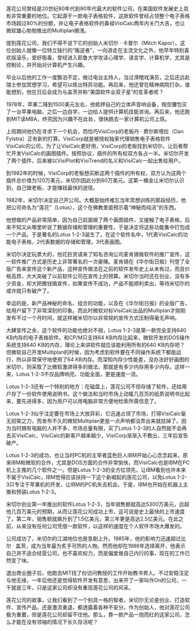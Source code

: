 莲花公司曾经是20世纪80年代到90年代最大的软件公司，在美国软件发展史上具有非常重要的地位。它起源于一款电子表格软件，这款软件曾经占领整个电子表格市场超过80%的份额，并让电子表格软件的鼻祖VisiCalc两年内关门大吉，也让微软雄心勃勃推出的Multiplan搁浅。

提到莲花公司，我们不得不说下它的创始人米切尔 · 卡普尔（Mitch Kapor）。这位创始人就像一位特立独行的“叛逆者”，一向游走在主流文化之外，他早年特别喜欢摇滚乐，爱好吸毒，曾经进入耶鲁大学攻读心理学、语言学、计算机学，尤其是控制论，并开始对计算机产生兴趣。

毕业以后他的工作一度飘泊不定，做过电台主持人，当过滑稽戏演员，之后还远赴瑞士参加冥想学习，希望可以练出特异功能。再后来，他还曾在精神病院打杂。谁能想到，他在日后会成为与盖茨并称“美国软件业双子星”的变革者呢？

1978年，苹果二降到1500美元左右，他抵押自己的立体声音响设备，掏空腰包买了一台苹果电脑，之后一边自学，一边给人提供计算机技能咨询。再后来，他还跑到MIT读MBA，终究因为兴趣不在此处，很快跑去一家计算机公司上班。

上班期间他仍在寻求下一个机会，而恰巧VisiCorp的老板丹 · 费尔斯塔拉（Dan Fylstra）正有新的打算。VisiCorp就是被授权独家代理销售电子表格软件VisiCalc的公司，为了让VisiCalc更好用，VisiCorp的老板找到米切尔，让后者帮忙开发VisiCalc的画图插件。按照协议，插件的所有权双方各占一半。米切尔开发了两个插件，后来被以VisiPlot和VisiTrend的名义和VisiCalc一起出售给用户。

到1982年的时候，VisiCorp的老板想买断这两个插件的所有权，双方认为这两个插件总价值为120万美元，米切尔因此分到60万美元。这第一桶金让米切尔认识到，自己做老板，才是赚钱最快的途径。

1982年，米切尔决定自己开公司。大概是始终难忘当年冥想训练的那段经历，他把公司命名为“莲花”（Lotus），这个在佛教里面预示着“神秘而纯洁”的东西。

他想做的产品非常简单，因为自己前面做了两个画图插件，又接触了电子表格，后来不知又从哪里听说了数据存储和管理的重要性，于是决定将这些功能集中打包成一个产品，于是著名的Lotus 1-2-3诞生了。在这个软件名中，1代表VisiCalc的功能电子表格，2代表数据的存储和管理，3代表画图。

米切尔决定玩票大的，他花巨资请来了知名咨询公司麦肯锡做软件的推广宣传，这一软件推广方式是历史上非常著名的一次豪赌。麦肯锡在《华尔街日报》刊登了全版广告来宣传这个新产品，这种宣传做法在之前的软件发布史上从未有过，而且价格高昂，大大突破了以前软件公司在宣传上的预算。米切尔当时还在创业，没有多少资金，却大把撒钱搞宣传，如果宣传不成功，产品不能顺利卖出，等待米切尔的或许就只有破产了。

幸运的是，新产品神秘的命名、组合的功能，以及在《华尔街日报》的全版广告，给用户留下了非常深刻的印象。而此时微软对标VisiCalc出品的Multiplan才刚刚发布不过一个月时间，就这样被米切尔以非常规的宣传方式压制得毫无声响。

大肆宣传之余，这个软件的功能也绝对不弱，Lotus 1-2-3是第一款完全支持640 KB内存的电子表格软件。和CP/M只支持64 KB内存比起来，微软开发的DOS操作系统支持640 KB的内存，理论上来讲软件就应该能利用所有的640 KB内存吧？但微软自己开发Multiplan的时候，因为考虑到软件要在不同操作系统下都能运行，所以非常保守地使用了64 KB内存。而深知内存少性能差，没办法好好画图的米切尔，则采取了比微软激进得多的做法，那就是有多少内存用多少内存。这样一来，Lotus 1-2-3不仅品牌响亮、功能全面，更是速度一流。

Lotus 1-2-3还有一个特别的地方：在磁盘上，莲花公司不但存储了软件，还给用户存了一份软件使用说明书。这个做法和当时市场上动辄几百页的纸质说明书比起来，要先进得多，因为用户可以用电脑非常方便地检索所需信息了。

Lotus 1-2-3似乎注定要在市场上大放异彩，它迅速占领了市场，打得VisiCalc毫无招架之力，而发布不久的微软Multiplan更是一点声响都没弄出来就挂掉了。因为当时拥有电脑的人并不多，市场总量有限，买了Lotus 1-2-3的人自然就不会再去买VisiCalc，VisiCalc的新客户越来越少，VisiCorp渐渐入不敷出，三年后宣告破产。

Lotus 1-2-3的成功，也让当时PC机的主宰者蓝色巨人IBM开始心心念念起来。原来IBM和微软的合作，尤其是DOS方面的合作非常愉快，而VisiCalc也是IBM在PC机上主推的几个软件之一。但是Lotus 1-2-3的全方位领先，让IBM看到也许未来不属于VisiCalc，IBM觉得应该扶持一下这个新崛起的莲花公司，以免Lotus 1-2-3只专注于苹果机的开发，让IBM的PC机失去机会。于是，IBM也开始在机器上主推和预装Lotus 1-2-3。

米切尔创业第一年推出的软件Lotus 1-2-3，当年销售额就高达5300万美元，远超他几百万美元的预期，从而让莲花公司成功上市，这可说是史上最快的上市速度了。第二年，销售额就飙升到了1.5亿美元，第三年更是高达2.5亿美元。在此之前，从来没有任何公司凭借一款软件，以这样的速度在个人软件市场大爆发的。

公司成功了，米切尔的江湖地位也是急剧上升。1985年，他的影响力迅速超过比尔 · 盖茨，成为当年最为炙手可热的人物。然而他却在1986年选择离开，他表示自己并不适合经营公司，也不喜欢权力，而是偏爱做自己内行的事，现在的工作已然变了味。

退出商业圈子后，他跑去MIT找了份访问教授的工作开始教书育人。不过安稳注定与他无缘，一年后他还是觉得软件开发有意思，出来开了一家叫作On的公司，一干就是三年，只是这家公司却没有重现莲花公司的风采。

莲花公司的故事，让我们看到了一个别具一格的智者，米切尔无论是创业、打造软件、宣传产品，还是激流勇退，都透露着各种不安分。作为创始人，他对莲花公司极为重要，但是莲花公司却留不住他。那么，靠一款产品一炮而红的这家公司，怎么才能在没有领袖的情况下长久存活呢？